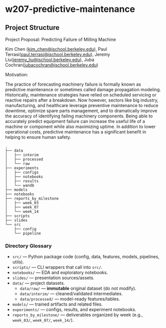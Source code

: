 # w207-predictive-maintenance
## Project Structure

Project Proposal: Predicting Failure of Milling Machine

Kim Chen (kim_chen@ischool.berkeley.edu), Paul Terrasi(paul.terrasi@ischool.berkeley.edu),
Jeremy Liu(jeremy_liu@ischool.berkeley.edu), Juba Cochran(jubacochran@ischool.berkeley.edu)

Motivation:

The practice of forecasting machinery failure is formally known as predictive maintenance or sometimes called damage propagation modeling. Historically, maintenance strategies have relied on scheduled servicing or reactive repairs after a breakdown. Now however, sectors like big industry, manufacturing, and healthcare leverage preventive maintenance to reduce downtime, optimize spare parts management, and to dramatically improve the accuracy of identifying failing machinery components. Being able to accurately predict equipment failure can increase the useful life of a machine or component while also maximizing uptime. In addition to lower operational costs, predictive maintenance has a significant benefit in helping to ensure human safety.

```text
.
├── data
│   ├── interim
│   ├── processed
│   └── raw
├── experiments
│   ├── configs
│   ├── notebooks
│   ├── results
│   └── wandb
├── models
├── notebooks
├── reports_by_milestone
│   ├── week_03
│   ├── week_07
│   └── week_14
├── scripts
├── slides
└── src
    ├── config
    └── pipeline

```

### Directory Glossary
- `src/` — Python package code (config, data, features, models, pipelines, utils).
- `scripts/` — CLI wrappers that call into `src/`.
- `notebooks/` — EDA and exploratory notebooks.
- `slides/` — presentation sources/assets.
- `data/` — project datasets.
  - `data/raw/` — **immutable** original dataset (do not modify).
  - `data/interim/` — cleaned/validated intermediates.
  - `data/processed/` — model-ready features/tables.
- `models/` — trained artifacts and related files.
- `experiments/` — configs, results, and experiment notebooks.
- `reports_by_milestone/` — deliverables organized by week (e.g., `week_03/`, `week_07/`, `week_14/`).
